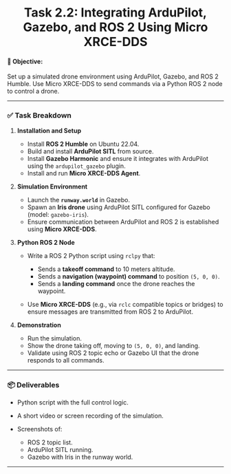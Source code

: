 <h1 align="center"><b> Task 2.2: Integrating ArduPilot, Gazebo, and ROS 2 Using Micro XRCE-DDS </b></h1>

#### 🎯 **Objective:**

Set up a simulated drone environment using ArduPilot, Gazebo, and ROS 2 Humble. Use Micro XRCE-DDS to send commands via a Python ROS 2 node to control a drone.

---

### ✅ **Task Breakdown**

1. **Installation and Setup**

   * Install **ROS 2 Humble** on Ubuntu 22.04.
   * Build and install **ArduPilot SITL** from source.
   * Install **Gazebo Harmonic** and ensure it integrates with ArduPilot using the `ardupilot_gazebo` plugin.
   * Install and run **Micro XRCE-DDS Agent**.

2. **Simulation Environment**

   * Launch the **`runway.world`** in Gazebo.
   * Spawn an **Iris drone** using ArduPilot SITL configured for Gazebo (model: `gazebo-iris`).
   * Ensure communication between ArduPilot and ROS 2 is established using **Micro XRCE-DDS**.

3. **Python ROS 2 Node**

   * Write a ROS 2 Python script using `rclpy` that:

     * Sends a **takeoff command** to 10 meters altitude.
     * Sends a **navigation (waypoint) command** to position `(5, 0, 0)`.
     * Sends a **landing command** once the drone reaches the waypoint.
   * Use **Micro XRCE-DDS** (e.g., via `rclc` compatible topics or bridges) to ensure messages are transmitted from ROS 2 to ArduPilot.

4. **Demonstration**

   * Run the simulation.
   * Show the drone taking off, moving to `(5, 0, 0)`, and landing.
   * Validate using ROS 2 topic echo or Gazebo UI that the drone responds to all commands.

---

### 📦 **Deliverables**

* Python script with the full control logic.
* A short video or screen recording of the simulation.
* Screenshots of:

  * ROS 2 topic list.
  * ArduPilot SITL running.
  * Gazebo with Iris in the runway world.

---
